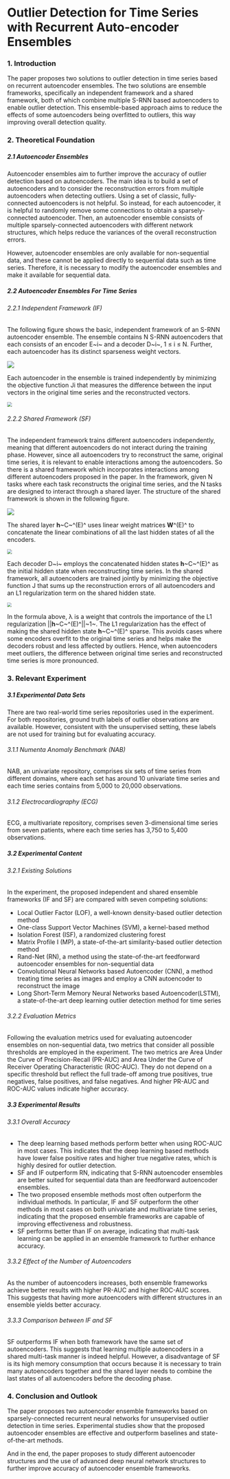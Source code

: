 # Outlier Detection for Time Series with Recurrent Auto-encoder Ensembles

### 1. Introduction

The paper proposes two solutions to outlier detection in time series based on recurrent autoencoder ensembles. The two solutions are ensemble frameworks, specifically an independent framework and a shared framework, both of which combine multiple S-RNN based autoencoders to enable outlier detection. This ensemble-based approach aims to reduce the effects of some autoencoders being overfitted to outliers, this way improving overall detection quality.

### 2. Theoretical Foundation

##### 2.1 Autoencoder Ensembles

Autoencoder ensembles aim to further improve the accuracy of outlier detection based on autoencoders. The main idea is to build a set of autoencoders and to consider the reconstruction errors from multiple autoencoders when detecting outliers. Using a set of classic, fully-connected autoencoders is not helpful. So instead, for each autoencoder, it is helpful to randomly remove some connections to obtain a sparsely-connected autoencoder. Then, an autoencoder ensemble consists of multiple sparsely-connected autoencoders with different network structures, which helps reduce the variances of the overall reconstruction errors.

However, autoencoder ensembles are only available for non-sequential data, and these cannot be applied directly to sequential data such as time series. Therefore, it is necessary to modify the autoencoder ensembles and make it available for sequential data.

##### 2.2 Autoencoder Ensembles For Time Series

###### 2.2.1 Independent Framework (IF)

The following figure shows the basic, independent framework of an S-RNN autoencoder ensemble. The ensemble contains N S-RNN autoencoders that each consists of an encoder E~i~ and a decoder D~i~, 1 ≤ i ≤ N. Further, each autoencoder has its distinct sparseness weight vectors.

![](img/IF.png)

Each autoencoder in the ensemble is trained independently by minimizing the objective function Ji that measures the difference between the input vectors in the original time series and the reconstructed vectors.

<img src="img/IF_Formula.png" style="zoom:67%;" />

###### 2.2.2 Shared Framework (SF)

The independent framework trains different autoencoders independently, meaning that different autoencoders do not interact during the training phase. However, since all autoencoders try to reconstruct the same, original time series, it is relevant to enable interactions among the autoencoders. So there is a shared framework which incorporates interactions among different autoencoders proposed in the paper. In the framework, given N tasks where each task reconstructs the original time series, and the N tasks are designed to interact through a shared layer. The structure of the shared framework is shown in the following figure.

![](img/SF.png)

The shared layer **h**~C~^(E)^ uses linear weight matrices  **W**^(E)^ to concatenate the linear combinations of all the last hidden states of all the encoders.

<img src="img/SF_HC.png" style="zoom:67%;" />

Each decoder D~i~ employs the concatenated hidden states **h**~C~^(E)^ as the initial hidden state when reconstructing time series. In the shared framework, all autoencoders are trained jointly by minimizing the objective function J that sums up the reconstruction errors of all autoencoders and an L1 regularization term on the shared hidden state.

<img src="img/SF_Formula.png" style="zoom:65%;" />

In the formula above, λ is a weight that controls the importance of the L1 regularization  ||**h**~C~^(E)^||~1~. The L1 regularization has the effect of making the shared hidden state **h**~C~^(E)^ sparse. This avoids cases where some encoders overfit to the original time series and helps make the decoders robust and less affected by outliers. Hence, when autoencoders meet outliers, the difference between original time series and reconstructed time series is more pronounced.

### 3. Relevant Experiment

##### 3.1 Experimental Data Sets

There are two real-world time series repositories used in the experiment. For both repositories, ground truth labels of outlier observations are available. However, consistent with the unsupervised setting, these labels are not used for training but for evaluating accuracy.

###### 3.1.1 Numenta Anomaly Benchmark (NAB)

NAB, an univariate repository, comprises six sets of time series from different domains, where each set has around 10 univariate time series and each time series contains from 5,000 to 20,000 observations.

###### 3.1.2 Electrocardiography (ECG)

ECG, a multivariate repository, comprises seven 3-dimensional time series from seven patients, where each time series has 3,750 to 5,400 observations.

##### 3.2 Experimental Content

###### 3.2.1 Existing Solutions

In the experiment, the proposed independent and shared ensemble frameworks (IF and SF) are compared with seven competing solutions:

*   Local Outlier Factor (LOF), a well-known density-based outlier detection method
*   One-class Support Vector Machines (SVM), a kernel-based method
*   Isolation Forest (ISF), a randomized clustering forest
*   Matrix Profile I (MP), a state-of-the-art similarity-based outlier detection method
*   Rand-Net (RN), a method using the state-of-the-art feedforward autoencoder ensembles for non-sequential data
*   Convolutional Neural Networks based Autoencoder (CNN), a method treating time series as images and employ a CNN autoencoder to reconstruct the image
*   Long Short-Term Memory Neural Networks based Autoencoder(LSTM), a state-of-the-art deep learning outlier detection method for time series

###### 3.2.2 Evaluation Metrics

Following the evaluation metrics used for evaluating autoencoder ensembles on non-sequential data, two metrics that consider all possible thresholds are employed in the experiment. The two metrics are Area Under the Curve of Precision-Recall (PR-AUC) and Area Under the Curve of Receiver Operating Characteristic (ROC-AUC). They do not depend on a specific threshold but reflect the full trade-off among true positives, true negatives, false positives, and false negatives. And higher PR-AUC and ROC-AUC values indicate higher accuracy.

##### 3.3 Experimental Results

###### 3.3.1 Overall Accuracy

*   The deep learning based methods perform better when using ROC-AUC in most cases. This indicates that the deep learning based methods have lower false positive rates and higher true negative rates, which is highly desired for outlier detection.
*   SF and IF outperform RN, indicating that S-RNN autoencoder ensembles are better suited for sequential data than are feedforward autoencoder ensembles.
*   The two proposed ensemble methods most often outperform the individual methods. In particular, IF and SF outperform the other methods in most cases on both univariate and multivariate time series, indicating that the proposed ensemble frameworks are capable of improving effectiveness and robustness.
*   SF performs better than IF on average, indicating that multi-task learning can be applied in an ensemble framework to further enhance accuracy.

###### 3.3.2 Effect of the Number of Autoencoders

As the number of autoencoders increases, both ensemble frameworks achieve better results with higher PR-AUC and higher ROC-AUC scores. This suggests that having more autoencoders with different structures in an ensemble yields better accuracy.

###### 3.3.3 Comparison between IF and SF

SF outperforms IF when both framework have the same set of autoencoders. This suggests that learning multiple autoencoders in a shared multi-task manner is indeed helpful. However, a disadvantage of SF is its high memory consumption that occurs because it is necessary to train many autoencoders together and the shared layer needs to combine the last states of all autoencoders before the decoding phase.

### 4. Conclusion and Outlook

The paper proposes two autoencoder ensemble frameworks based on sparsely-connected recurrent neural networks for unsupervised outlier detection in time series. Experimental studies show that the proposed autoencoder ensembles are effective and outperform baselines and state-of-the-art methods.

And in the end, the paper proposes to study different autoencoder structures and the use of advanced deep neural network structures to further improve accuracy of autoencoder ensemble frameworks.